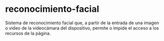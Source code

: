 # reconocimiento-facial
Sistema de reconocimiento facial que, a partir de la entrada de una imagen o video de la videocámara del dispositivo, permite o impide el acceso a los recursos de la página.
